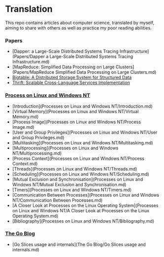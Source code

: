 # Translation

This repo contains articles about computer science, translated by myself, aiming to share with others as well as practice my poor reading abilities.

### Papers

* [Dapper: a Large-Scale Distributed Systems Tracing Infrastructure](Papers/Dapper a Large-Scale Distributed Systems Tracing Infrastructure.md)
* [MapReduce: Simplified Data Processing on Large Clusters](Papers/MapReduce Simplified Data Processing on Large Clusters.md)
* [Bigtable: A Distributed Storage System for Structured Data]()
* [Thrift: Scalable Cross-Language Services Implementation]()

### [Process on Linux and Windows NT](http://www.tldp.org/LDP/LG/issue23/flower/page1.html)

* [Introduction](Processes on Linux and Windows NT/Introduction.md)
* [Virtual Memory](Processes on Linux and Windows NT/Virtual Memory.md)
* [Process Image](Processes on Linux and Windows NT/Process Image.md)
* [User and Group Privileges](Processes on Linux and Windows NT/User and Group Privileges.md)
* [Multitasking](Processes on Linux and Windows NT/Multitasking.md)
* [Multiprocessing](Processes on Linux and Windows NT/Multiprocessing.md)
* [Process Context](Processes on Linux and Windows NT/Process Context.md)
* [Threads](Processes on Linux and Windows NT/Threads.md)
* [Scheduling](Processes on Linux and Windows NT/Scheduling.md)
* [Mutual Exclusion and Synchronisation](Processes on Linux and Windows NT/Mutual Exclusion and Synchronisation.md)
* [Timers](Processes on Linux and Windows NT/Timers.md)
* [Communication Between Processes](Processes on Linux and Windows NT/Communication Between Processes.md)
* [A Closer Look at Processes on the Linux Operating System](Processes on Linux and Windows NT/A Closer Look at Processes on the Linux Operating System.md)
* [Bibliography](Processes on Linux and Windows NT/Bibliography.md)

### [The Go Blog](https://blog.golang.org/)

* [Go Slices usage and internals](The Go Blog/Go Slices usage and internals.md)
